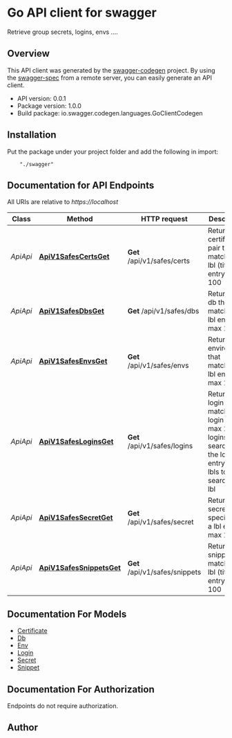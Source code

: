 # Go API client for swagger

Retrieve group secrets, logins, envs ....

## Overview
This API client was generated by the [swagger-codegen](https://github.com/swagger-api/swagger-codegen) project.  By using the [swagger-spec](https://github.com/swagger-api/swagger-spec) from a remote server, you can easily generate an API client.

- API version: 0.0.1
- Package version: 1.0.0
- Build package: io.swagger.codegen.languages.GoClientCodegen

## Installation
Put the package under your project folder and add the following in import:
```
    "./swagger"
```

## Documentation for API Endpoints

All URIs are relative to *https://localhost*

Class | Method | HTTP request | Description
------------ | ------------- | ------------- | -------------
*ApiApi* | [**ApiV1SafesCertsGet**](docs/ApiApi.md#apiv1safescertsget) | **Get** /api/v1/safes/certs | Return each certificate pair that matches a lbl (title) entry, max 100
*ApiApi* | [**ApiV1SafesDbsGet**](docs/ApiApi.md#apiv1safesdbsget) | **Get** /api/v1/safes/dbs | Return each db that matches a lbl entry, max 100
*ApiApi* | [**ApiV1SafesEnvsGet**](docs/ApiApi.md#apiv1safesenvsget) | **Get** /api/v1/safes/envs | Return each environment that matches a lbl entry, max 100
*ApiApi* | [**ApiV1SafesLoginsGet**](docs/ApiApi.md#apiv1safesloginsget) | **Get** /api/v1/safes/logins | Return each login that matches a login entry, max 100, logins will search for the login entry, use lbls to search by lbl
*ApiApi* | [**ApiV1SafesSecretGet**](docs/ApiApi.md#apiv1safessecretget) | **Get** /api/v1/safes/secret | Return each secret specified by a lbl entry, max 100
*ApiApi* | [**ApiV1SafesSnippetsGet**](docs/ApiApi.md#apiv1safessnippetsget) | **Get** /api/v1/safes/snippets | Return each snippet that matches a lbl (title) entry, max 100


## Documentation For Models

 - [Certificate](docs/Certificate.md)
 - [Db](docs/Db.md)
 - [Env](docs/Env.md)
 - [Login](docs/Login.md)
 - [Secret](docs/Secret.md)
 - [Snippet](docs/Snippet.md)


## Documentation For Authorization
 Endpoints do not require authorization.


## Author



